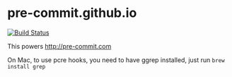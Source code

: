 pre-commit.github.io
====================

[![Build Status](https://travis-ci.org/pre-commit/pre-commit.github.io.svg?branch=real_master)](https://travis-ci.org/pre-commit/pre-commit.github.io)

This powers http://pre-commit.com

On Mac, to use pcre hooks, you need to have ggrep installed, just run `brew install grep`

